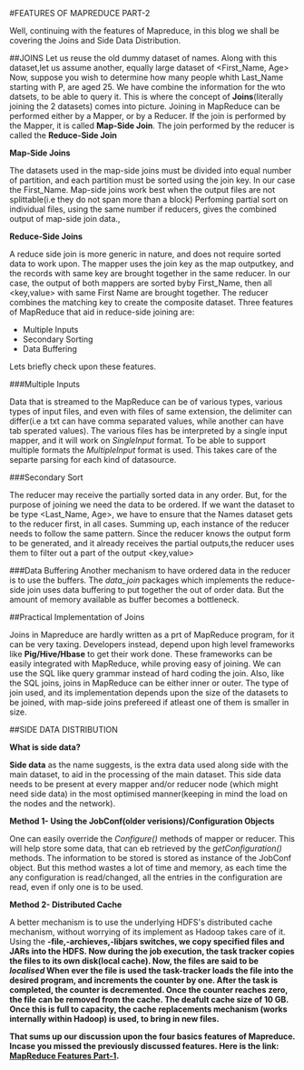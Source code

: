 #FEATURES OF MAPREDUCE PART-2

Well, continuing with the features of Mapreduce, in this blog we shall be covering the Joins and Side Data Distribution.

##JOINS
Let us reuse the old dummy dataset of names. Along with this dataset,let us assume another, equally large dataset of \<First_Name, Age\>
Now, suppose you wish to determine how many people whith Last_Name starting with P, are aged 25. We have combine the information for the wto datsets, to be able to query it. This is where the concept of <strong>Joins</strong>(literally joining the 2 datasets) comes into picture. Joining in MapReduce can be performed either by a Mapper, or by a Reducer. If the join is performed by the Mapper, it is called <strong>Map-Side Join</strong>. The join performed by the reducer is called the <strong>Reduce-Side Join</strong>

**Map-Side Joins** 

The datasets used in the map-side joins must be divided into equal number of partition, and each partition must be sorted using the join key. In our case the First_Name. Map-side joins work best when the output files are not splittable(i.e they do not span more than a block)
Perfoming partial sort on individual files, using the same number if reducers, gives the combined output of map-side join data.,

**Reduce-Side Joins**

A reduce side join is more generic in nature, and does not require sorted data to work upon. The mapper uses the join key as the map outputkey, and the records with same key are brought together in the same reducer. In our case, the output of both mappers are sorted byby First_Name, then all \<key,value\> with same First Name are brought together. The reducer combines the matching key to create the composite dataset. Three features of MapReduce that aid in reduce-side joining are:
* Multiple Inputs
* Secondary Sorting
* Data Buffering
 
Lets briefly check upon these features.

###Multiple Inputs

Data that is streamed to the MapReduce can be of various types, various types of input files, and even with files of same extension, the delimiter can differ(i.e a txt can have comma separated values, while another can have tab sperated values). The various files has be interpreted by a single input mapper, and it will work on *SingleInput* format. To be able to support multiple formats the *MultipleInput* format is used. This takes care of the separte parsing for each kind of datasource.

###Secondary Sort

The reducer may receive the partially sorted data in any order. But, for the purpose of joining we need the data to be ordered. If we want the dataset to be type \<Last_Name, Age\>, we have to ensure that the Names dataset gets to the reducer first, in all cases. Summing up, each instance of the reducer needs to follow the same pattern. Since the reducer knows the output form to be generated, and it already receives the partial outputs,the reducer uses them to filter out a part of the output \<key,value\>

###Data Buffering
Another mechanism to have ordered data in the reducer is to use the buffers. The *data_join* packages which implements the reduce-side join uses data buffering to put together the out of order data. But the amount of memory available as buffer becomes a bottleneck. 

##Practical Implementation of Joins
 
Joins in Mapreduce are hardly written as a prt of MapReduce program, for it can be very taxing. Developers instead, depend upon high level frameworks like <strong>Pig/Hive/Hbase</strong> to get their work done. These frameworks can be easily integrated with MapReduce, while proving easy of joining. We can use the SQL like query grammar instead of hard coding the join. Also, like the SQL joins, joins in MapReduce can be either inner or outer. The type of join used, and its implementation depends upon the size of the datasets to be joined, with map-side joins prefereed if atleast one of them is smaller in size.

##SIDE DATA DISTRIBUTION

**What is side data?**
	
<strong>Side data</strong> as the name suggests, is the extra data used along side with the main dataset, to aid in the processing of the main dataset. This side data needs to be present at every mapper and/or reducer node (which might need side data) in the most optimised manner(keeping in mind the load on the nodes and the network).

**Method 1- Using the JobConf(older verisions)/Configuration Objects**

One can easily override the *Configure()* methods of mapper or reducer. This will help store some data, that can eb retrieved by the *getConfiguration()* methods. The information to be stored is stored as instance of the JobConf object. But this method wastes a lot of time and memory, as each time the any configuration is read/changed, all the entries in the configuration are read, even if only one is to be used. 

**Method 2- Distributed Cache**

A better mechanism is to use the underlying HDFS's distributed cache mechanism, without worrying of its implement as Hadoop takes care of it. Using the <strong>-file,-archieves,-libjars switches, we copy specified files and JARs into the HDFS. Now during the job execution, the task tracker copies the files to its own disk(local cache). Now, the files are said to be *localised* When ever the file is used the task-tracker loads the file into the desired program, and increments the counter by one. After the task is completed, the counter is decremented. Once the counter reaches zero, the file can be removed from the cache. The deafult cache size of <strong>10 GB</strong>. Once this is full to capacity, the cache replacements mechanism (works internally within Hadoop) is used, to bring in new files.

That sums up our discussion upon the four basics features of Mapreduce. Incase you missed the previously discussed features. Here is the link:
[MapReduce Features  Part-1](http://mldaily.github.io/ml-algorithms/2015/11/03/mapreduce-features.html).
 

